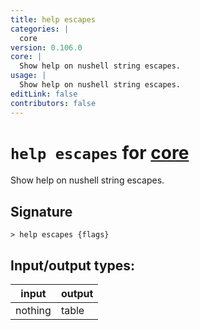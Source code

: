 ```yaml
---
title: help escapes
categories: |
  core
version: 0.106.0
core: |
  Show help on nushell string escapes.
usage: |
  Show help on nushell string escapes.
editLink: false
contributors: false
---
```

<!-- This file is automatically generated. Please edit the command in https://github.com/nushell/nushell instead. -->

# `help escapes` for [core](/commands/categories/core.md)

<div class='command-title'>Show help on nushell string escapes.</div>

## Signature

```> help escapes {flags} ```


## Input/output types:

| input   | output |
| ------- | ------ |
| nothing | table  |